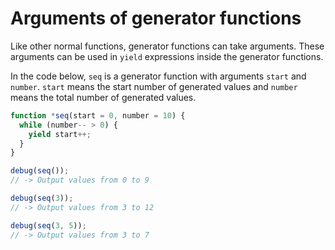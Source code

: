 # Arguments of generator functions

Like other normal functions, generator functions can take arguments. These arguments can be used in `yield` expressions inside the generator functions.

In the code below, `seq` is a generator function with arguments `start` and `number`. `start` means the start number of generated values and `number` means the total number of generated values.

```js
function *seq(start = 0, number = 10) {
  while (number-- > 0) {
    yield start++;
  }
}

debug(seq());
// -> Output values from 0 to 9

debug(seq(3));
// -> Output values from 3 to 12

debug(seq(3, 5));
// -> Output values from 3 to 7
```
